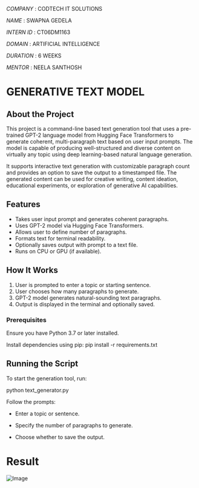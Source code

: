 *COMPANY*   : CODTECH IT SOLUTIONS

*NAME*      : SWAPNA GEDELA

*INTERN ID* : CT06DM1163

*DOMAIN*    : ARTIFICIAL INTELLIGENCE

*DURATION*  : 6 WEEKS

*MENTOR*    : NEELA SANTHOSH


# GENERATIVE TEXT MODEL

## About the Project

This project is a command-line based text generation tool that uses a pre-trained GPT-2 language model from Hugging Face Transformers to generate coherent, multi-paragraph text based on user input prompts. The model is capable of producing well-structured and diverse content on virtually any topic using deep learning-based natural language generation.

It supports interactive text generation with customizable paragraph count and provides an option to save the output to a timestamped file. The generated content can be used for creative writing, content ideation, educational experiments, or exploration of generative AI capabilities.




## Features

- Takes user input prompt and generates coherent paragraphs.
- Uses GPT-2 model via Hugging Face Transformers.
- Allows user to define number of paragraphs.
- Formats text for terminal readability.
- Optionally saves output with prompt to a text file.
- Runs on CPU or GPU (if available).

## How It Works

1. User is prompted to enter a topic or starting sentence.
2. User chooses how many paragraphs to generate.
3. GPT-2 model generates natural-sounding text paragraphs.
4. Output is displayed in the terminal and optionally saved.


### Prerequisites

Ensure you have Python 3.7 or later installed.

Install dependencies using pip:
pip install -r requirements.txt

## Running the Script

To start the generation tool, run:

python text_generator.py

Follow the prompts:

- Enter a topic or sentence.

- Specify the number of paragraphs to generate.

- Choose whether to save the output.

# Result

![Image](https://github.com/user-attachments/assets/d15315d0-8879-4db2-b4a8-773b13dd4cb8)
